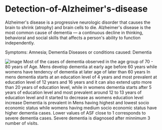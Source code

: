 # Detection-of-Alzheimer's-disease


Alzheimer's disease is a progressive neurologic disorder that causes the brain to shrink (atrophy) and brain cells to die. Alzheimer's disease is the most common cause of dementia — a continuous decline in thinking, behavioral and social skills that affects a person's ability to function independently.

Symptoms: Amnesia; Dementia
Diseases or conditions caused: Dementia

![image](https://user-images.githubusercontent.com/51492488/126383049-7989bb80-7a5a-4414-859d-6709dbd44556.png)
Most of the cases of dementia observed in the age group of 70 - 80 years of Age.
Mens develop dementia at early age before 60 years while womens have tendency of dementia at later age of later than 60 years
In mens dementia starts at an education level of 4 years and most prevalent at education level of 12 years and 16 years and it can also extend upto more than 20 years of education level, while in womens dementia starts after 5 years of education level and most prevalent around 12 to 13 years of education level and it started to decrease as womens education level increase
Dementia is prevalent in Mens having highest and lowest socio economic status while womens having medium socio economic status have higher dementia cases.
Lower values of ASF close to 1 corresponds to severe dementia cases.
Severe dementia is diagnosed after minnimum 3 number of visits.


